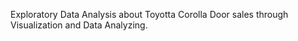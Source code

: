 Exploratory Data Analysis about Toyotta Corolla Door sales through Visualization and Data Analyzing.
